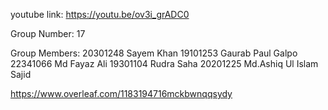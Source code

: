 youtube link:
https://youtu.be/ov3i_grADC0

Group Number:
17

Group Members:
20301248 Sayem Khan 
19101253 Gaurab Paul Galpo
22341066 Md Fayaz Ali
19301104 Rudra Saha
20201225 Md.Ashiq Ul Islam Sajid

https://www.overleaf.com/1183194716mckbwnqqsydy 


